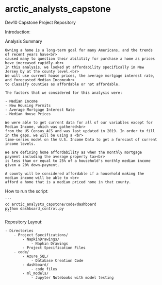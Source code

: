 # arctic_analysts_capstone
Dev10 Capstone Project Repository

Introduction:

Analysis Summary

    Owning a home is a long-term goal for many Americans, and the trends of recent years have<br>
    caused many to question their abilitity for purchase a home as prices have increased rapidly.<br>
    In this analysis, we looked at affordability specifically in New Jersey by at the county level.<br>
    We will use current house prices, the average mortgage interest rate, and forecasted Median Income<br>
    to classify counties as affordable or not affordable.

    The factors that we considered for this analysis were:

    - Median Income
    - New Housing Permits
    - Average Mortgage Interest Rate
    - Median House Prices
    
    We were able to get current data for all of our variables except for Median Income, which was gathered<br>
    from the US Census ACS and was last updated in 2019. In order to fill in the gaps, we will be using a <br>
    time-series model on the U.S. Income Data to get a forecast of current income levels.

    We are defining home affordability as when the monthly mortgage payment including the average property tax<br>
    is less than or equal to 25% of a household's monthly median income given a 20% down-payment.

    A county will be considered affordable if a household making the median income will be able to <br>
    afford a home that is a median priced home in that county.
    
How to run the script:
    
    ```
    cd arctic_analysts_capstone/code/dashboard
    python dashboard_control.py
    ```
        
Repository Layout:

    - Directories
        - Project Specifications/
            - NapkinDrawings/
                - Napkin Drawings
            - Project Specification Files
        - code/
            - Azure_SQL/
                - Database Creation Code
            - dashboard/
                - code files
            - ml_models/
                - Jupyter Notebooks with model testing
